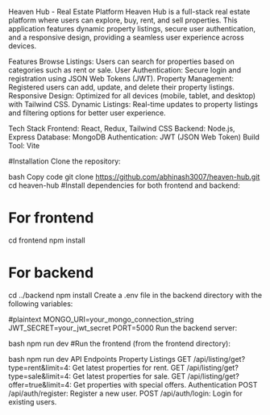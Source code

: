 Heaven Hub - Real Estate Platform
Heaven Hub is a full-stack real estate platform where users can explore, buy, rent, and sell properties. This application features dynamic property listings, secure user authentication, and a responsive design, providing a seamless user experience across devices.

Features
Browse Listings: Users can search for properties based on categories such as rent or sale.
User Authentication: Secure login and registration using JSON Web Tokens (JWT).
Property Management: Registered users can add, update, and delete their property listings.
Responsive Design: Optimized for all devices (mobile, tablet, and desktop) with Tailwind CSS.
Dynamic Listings: Real-time updates to property listings and filtering options for better user experience.

Tech Stack
Frontend: React, Redux, Tailwind CSS
Backend: Node.js, Express
Database: MongoDB
Authentication: JWT (JSON Web Token)
Build Tool: Vite

#Installation
Clone the repository:

bash
Copy code
git clone https://github.com/abhinash3007/heaven-hub.git
cd heaven-hub
#Install dependencies for both frontend and backend:

# For frontend
cd frontend
npm install

# For backend
cd ../backend
npm install
Create a .env file in the backend directory with the following variables:

#plaintext
MONGO_URI=your_mongo_connection_string
JWT_SECRET=your_jwt_secret
PORT=5000
Run the backend server:

bash
npm run dev
#Run the frontend (from the frontend directory):

bash
npm run dev
API Endpoints
Property Listings
GET /api/listing/get?type=rent&limit=4: Get latest properties for rent.
GET /api/listing/get?type=sale&limit=4: Get latest properties for sale.
GET /api/listing/get?offer=true&limit=4: Get properties with special offers.
Authentication
POST /api/auth/register: Register a new user.
POST /api/auth/login: Login for existing users.
